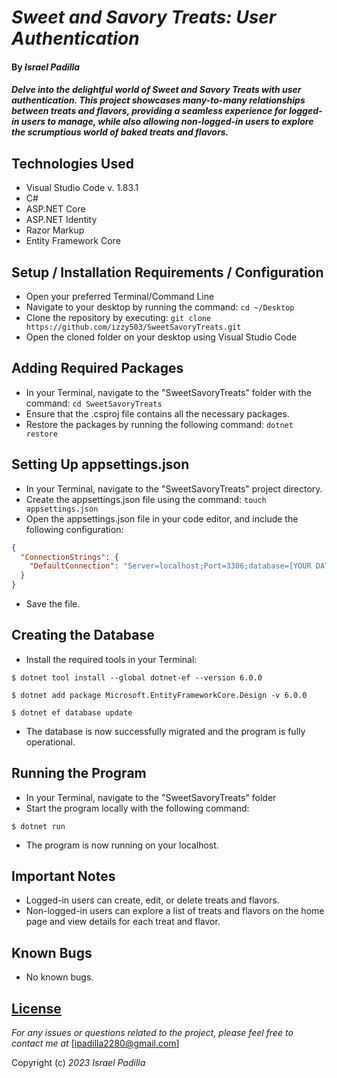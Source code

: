 # _Sweet and Savory Treats: User Authentication_

#### By _**Israel Padilla**_

#### _Delve into the delightful world of Sweet and Savory Treats with user authentication. This project showcases many-to-many relationships between treats and flavors, providing a seamless experience for logged-in users to manage, while also allowing non-logged-in users to explore the scrumptious world of baked treats and flavors._

## Technologies Used

* Visual Studio Code v. 1.83.1
* C#
* ASP.NET Core
* ASP.NET Identity
* Razor Markup
* Entity Framework Core

## Setup / Installation Requirements / Configuration

* Open your preferred Terminal/Command Line
* Navigate to your desktop by running the command: `cd ~/Desktop`
* Clone the repository by executing: `git clone https://github.com/izzy503/SweetSavoryTreats.git`
* Open the cloned folder on your desktop using Visual Studio Code

## Adding Required Packages

* In your Terminal, navigate to the "SweetSavoryTreats" folder with the command: `cd SweetSavoryTreats`
* Ensure that the .csproj file contains all the necessary packages.
* Restore the packages by running the following command: `dotnet restore`

## Setting Up appsettings.json

* In your Terminal, navigate to the "SweetSavoryTreats" project directory.
* Create the appsettings.json file using the command: `touch appsettings.json`
* Open the appsettings.json file in your code editor, and include the following configuration:
```json
{
  "ConnectionStrings": {
    "DefaultConnection": "Server=localhost;Port=3306;database=[YOUR DATABASE NAME];uid=[YOUR USER ID];pwd=[YOUR PASSWORD];"
  } 
}
```
* Save the file.

## Creating the Database

* Install the required tools in your Terminal:
```
$ dotnet tool install --global dotnet-ef --version 6.0.0
```
```
$ dotnet add package Microsoft.EntityFrameworkCore.Design -v 6.0.0
```
```
$ dotnet ef database update
```
* The database is now successfully migrated and the program is fully operational.

## Running the Program

* In your Terminal, navigate to the "SweetSavoryTreats" folder
* Start the program locally with the following command:
```
$ dotnet run
```
* The program is now running on your localhost.

## Important Notes

* Logged-in users can create, edit, or delete treats and flavors.
* Non-logged-in users can explore a list of treats and flavors on the home page and view details for each treat and flavor.

## Known Bugs

* No known bugs.

## [License](https://mit-license.org/)

_For any issues or questions related to the project, please feel free to contact me at_ [ipadilla2280@gmail.com]

Copyright (c) _2023_ _Israel Padilla_